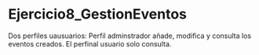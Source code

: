 # Ejercicio8_GestionEventos
Dos perfiles uausuarios: Perfil adminstrador añade, modifica y consulta los eventos creados. El perfinal usuario solo consulta.
